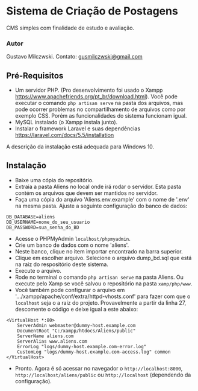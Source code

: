 # Sistema de Criação de Postagens
CMS simples com finalidade de estudo e avaliação.

### Autor
Gustavo Milczwski. Contato: gusmilczwski@gmail.com

## Pré-Requisitos
- Um servidor PHP. (Pro desenvolvimento foi usado o Xampp https://www.apachefriends.org/pt_br/download.html). Você pode executar o comando `php artisan serve` na pasta dos arquivos, mas pode ocorrer problemas no compartilhamento de arquivos como por exemplo CSS. Porém as funcionalidades do sistema funcionam igual.
- MySQL instalado (o Xampp instala junto).
- Instalar o framework Laravel e suas dependências https://laravel.com/docs/5.5/installation

A descrição da instalação está adequada para Windows 10.

## Instalação
- Baixe uma cópia do repositório.
- Extraia a pasta Aliens no local onde irá rodar o servidor. Esta pasta contém os arquivos que devem ser mantidos no servidor.
- Faça uma cópia do arquivo 'Aliens\.env.example' com o nome de '.env' na mesma pasta.
Ajuste a seguinte configuração do banco de dados:

```
DB_DATABASE=aliens
DB_USERNAME=nome_do_seu_usuario
DB_PASSWORD=sua_senha_do_BD
```

- Acesse o PHPMyAdmin `localhost/phpmyadmin`.
- Crie um banco de dados com o nome 'aliens'.
- Neste banco, clique no item importar encontrado na barra superior.
- Clique em escolher arquivo. Selecione o arquivo dump_bd.sql que está na raiz do respositório deste sistema.
- Execute o arquivo.
- Rode no terminal o comando `php artisan serve` na pasta Aliens. Ou execute pelo Xamp se você salvou o repositório na pasta `xamp/php/www`.
- Você também pode configurar o arquivo em '.../xampp/apache/conf/extra/httpd-vhosts.conf' para fazer com que o `localhost` seja o a raiz do projeto. Provavelmente a partir da linha 27, descomente o código e deixe igual a este abaixo:

```
<VirtualHost *:80>
    ServerAdmin webmaster@dummy-host.example.com    
    DocumentRoot "C:/xampp/htdocs/Aliens/public"    
    ServerName aliens.com    
    ServerAlias www.aliens.com    
    ErrorLog "logs/dummy-host.example.com-error.log"    
    CustomLog "logs/dummy-host.example.com-access.log" common    
</VirtualHost>
```

- Pronto. Agora é só acessar no navegador o `http://localhost:8000`, `http://localhost/aliens/public` ou `http://localhost` (dependendo da configuração).


